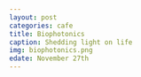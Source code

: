 ```yaml
---
layout: post
categories: cafe
title: Biophotonics
caption: Shedding light on life
img: biophotonics.png
edate: November 27th
---
```

